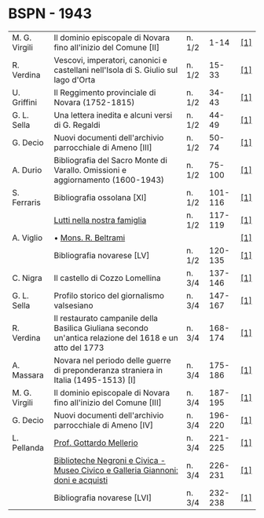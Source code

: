 # BSPN - 1943

<table>
    <tr>
        <td>M. G. Virgili</td>
        <td>Il dominio episcopale di Novara fino all'inizio del Comune [II]</td>
        <td>n. 1/2</td>
        <td>1-14</td>
        <td><a href="https://en.calameo.com/read/0072607352743f81867a9">[1]</a></td>
    </tr>
    <tr>
        <td>R. Verdina</td>
        <td>Vescovi, imperatori, canonici e castellani nell'Isola di S. Giulio sul lago d'Orta</td>
        <td>n. 1/2</td>
        <td>15-33</td>
        <td><a href="https://en.calameo.com/read/0072607352743f81867a9">[1]</a></td>
    </tr>
    <tr>
        <td>U. Griffini</td>
        <td>Il Reggimento provinciale di Novara (1752-1815)</td>
        <td>n. 1/2</td>
        <td>34-43</td>
        <td><a href="https://en.calameo.com/read/0072607352743f81867a9">[1]</a></td>
    </tr>
    <tr>
        <td>G. L. Sella</td>
        <td>Una lettera inedita e alcuni versi di G. Regaldi</td>
        <td>n. 1/2</td>
        <td>44-49</td>
        <td><a href="https://en.calameo.com/read/0072607352743f81867a9">[1]</a></td>
    </tr>
    <tr>
        <td>G. Decio</td>
        <td>Nuovi documenti dell'archivio parrocchiale di Ameno [III]</td>
        <td>n. 1/2</td>
        <td>50-74</td>
        <td><a href="https://en.calameo.com/read/0072607352743f81867a9">[1]</a></td>
    </tr>
    <tr>
        <td>A. Durio</td>
        <td>Bibliografia del Sacro Monte di Varallo. Omissioni e aggiornamento (1600-1943)</td>
        <td>n. 1/2</td>
        <td>75-100</td>
        <td><a href="https://en.calameo.com/read/0072607352743f81867a9">[1]</a></td>
    </tr>
    <tr>
        <td>S. Ferraris</td>
        <td>Bibliografia ossolana [XI]</td>
        <td>n. 1/2</td>
        <td>101-116</td>
        <td><a href="https://en.calameo.com/read/0072607352743f81867a9">[1]</a></td>
    </tr>
    <tr>
        <td></td>
        <td><a href="http://www.ssno.it/BSPNo/bspn_not43.html#431">Lutti nella nostra famiglia</a></td>
        <td>n. 1/2</td>
        <td>117-119</td>
        <td><a href="https://en.calameo.com/read/0072607352743f81867a9">[1]</a></td>
    </tr>
    <tr>
        <td>A. Viglio</td>
        <td>&bullet; <a href="http://www.ssno.it/BSPNo/bspn_not43.html#431belt">Mons. R. Beltrami</a></td>
        <td></td>
        <td></td>
        <td><a href="https://en.calameo.com/read/0072607352743f81867a9">[1]</a></td>
    </tr>
    <tr>
        <td></td>
        <td>Bibliografia novarese [LV]</td>
        <td>n. 1/2</td>
        <td>120-135</td>
        <td><a href="https://en.calameo.com/read/0072607352743f81867a9">[1]</a></td>
    </tr>
    <tr>
        <td>C. Nigra</td>
        <td>Il castello di Cozzo Lomellina</td>
        <td>n. 3/4</td>
        <td>137-146</td>
        <td><a href="https://en.calameo.com/read/0072607351c238bfb35d7">[1]</a></td>
    </tr>
    <tr>
        <td>G. L. Sella</td>
        <td>Profilo storico del giornalismo valsesiano</td>
        <td>n. 3/4</td>
        <td>147-167</td>
        <td><a href="https://en.calameo.com/read/0072607351c238bfb35d7">[1]</a></td>
    </tr>
    <tr>
        <td>R. Verdina</td>
        <td>Il restaurato campanile della Basilica Giuliana secondo un'antica relazione del 1618 e un atto del 1773</td>
        <td>n. 3/4</td>
        <td>168-174</td>
        <td><a href="https://en.calameo.com/read/0072607351c238bfb35d7">[1]</a></td>
    </tr>
    <tr>
        <td>A. Massara</td>
        <td>Novara nel periodo delle guerre di preponderanza straniera in Italia (1495-1513) [I]</td>
        <td>n. 3/4</td>
        <td>175-186</td>
        <td><a href="https://en.calameo.com/read/0072607351c238bfb35d7">[1]</a></td>
    </tr>
    <tr>
        <td>M. G. Virgili</td>
        <td>Il dominio episcopale di Novara fino all'inizio del Comune [III]</td>
        <td>n. 3/4</td>
        <td>187-195</td>
        <td><a href="https://en.calameo.com/read/0072607351c238bfb35d7">[1]</a></td>
    </tr>
    <tr>
        <td>G. Decio</td>
        <td>Nuovi documenti dell'archivio parrocchiale di Ameno [IV]</td>
        <td>n. 3/4</td>
        <td>196-220</td>
        <td><a href="https://en.calameo.com/read/0072607351c238bfb35d7">[1]</a></td>
    </tr>
    <tr>
        <td>L. Pellanda</td>
        <td><a href="http://www.ssno.it/BSPNo/bspn_not43.html#433a">Prof. Gottardo Mellerio</a></td>
        <td>n. 3/4</td>
        <td>221-225</td>
        <td><a href="https://en.calameo.com/read/0072607351c238bfb35d7">[1]</a></td>
    </tr>
    <tr>
        <td></td>
        <td><a href="http://www.ssno.it/BSPNo/bspn_not43.html#433b">Biblioteche Negroni e Civica - Museo Civico e
            Galleria Giannoni: doni e acquisti</a></td>
        <td>n. 3/4</td>
        <td>226-231</td>
        <td><a href="https://en.calameo.com/read/0072607351c238bfb35d7">[1]</a></td>
    </tr>
    <tr>
        <td></td>
        <td>Bibliografia novarese [LVI]</td>
        <td>n. 3/4</td>
        <td>232-238</td>
        <td><a href="https://en.calameo.com/read/0072607351c238bfb35d7">[1]</a></td>
    </tr>
</table>
